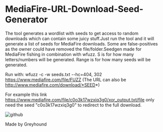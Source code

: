 # MediaFire-URL-Download-Seed-Generator
The tool generates a wordlist with seeds to get access to random downloads which can contain some juicy stuff.Just run the tool and it will 
generate a list of seeds for MediaFire downloads. Some are false-positives as the owner could have removed the file/folder.Seedgen made for MediaFire fishing in combination with wfuzz. S is for how many letters/numbers will be generated. Range is for how many seeds will be generated.

Run with: wfuzz -c -w seeds.txt --hc=404, 302 https://www.mediafire.com/file/FUZZ (The URL can also be http://www.mediafire.com/download/*SEED*)

For example this link https://www.mediafire.com/file/c0o3k17wzxiq3g0/xor_output.txt/file only need the seed "c0o3k17wzxiq3g0" to redirect to the full download.


![github](https://user-images.githubusercontent.com/63813294/162187569-ac217b84-3466-4553-99c3-0e3282fa8fea.png)

Made by Greyhound
